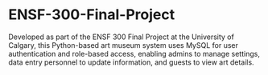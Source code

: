 # ENSF-300-Final-Project
 Developed as part of the ENSF 300 Final Project at the University of Calgary, this Python-based art museum system uses MySQL for user authentication and role-based access, enabling admins to manage settings, data entry personnel to update information, and guests to view art details.
